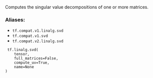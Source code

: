Computes the singular value decompositions of one or more matrices.
### Aliases:
- `tf.compat.v1.linalg.svd`
- `tf.compat.v1.svd`
- `tf.compat.v2.linalg.svd`

```
 tf.linalg.svd(
    tensor,
    full_matrices=False,
    compute_uv=True,
    name=None
)
```
